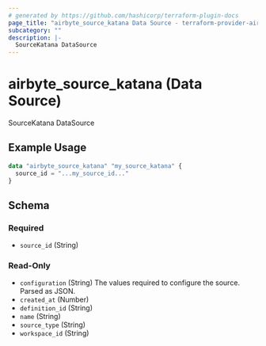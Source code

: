 ```yaml
---
# generated by https://github.com/hashicorp/terraform-plugin-docs
page_title: "airbyte_source_katana Data Source - terraform-provider-airbyte"
subcategory: ""
description: |-
  SourceKatana DataSource
---
```


# airbyte_source_katana (Data Source)

SourceKatana DataSource

## Example Usage

```terraform
data "airbyte_source_katana" "my_source_katana" {
  source_id = "...my_source_id..."
}
```

<!-- schema generated by tfplugindocs -->
## Schema

### Required

- `source_id` (String)

### Read-Only

- `configuration` (String) The values required to configure the source. Parsed as JSON.
- `created_at` (Number)
- `definition_id` (String)
- `name` (String)
- `source_type` (String)
- `workspace_id` (String)
